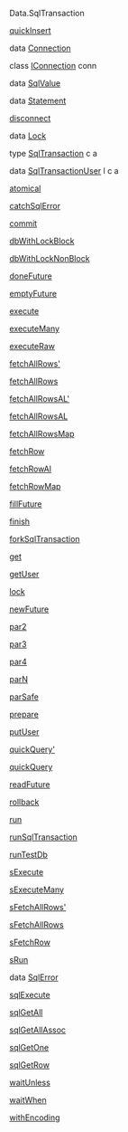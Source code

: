 Data.SqlTransaction

[quickInsert](Data-SqlTransaction.html#v:quickInsert)

data [Connection](Data-SqlTransaction.html#t:Connection)

class [IConnection](Data-SqlTransaction.html#t:IConnection) conn

data [SqlValue](Data-SqlTransaction.html#t:SqlValue)

data [Statement](Data-SqlTransaction.html#t:Statement)

[disconnect](Data-SqlTransaction.html#v:disconnect)

data [Lock](Data-SqlTransaction.html#t:Lock)

type [SqlTransaction](Data-SqlTransaction.html#t:SqlTransaction) c a

data [SqlTransactionUser](Data-SqlTransaction.html#t:SqlTransactionUser) l c a

[atomical](Data-SqlTransaction.html#v:atomical)

[catchSqlError](Data-SqlTransaction.html#v:catchSqlError)

[commit](Data-SqlTransaction.html#v:commit)

[dbWithLockBlock](Data-SqlTransaction.html#v:dbWithLockBlock)

[dbWithLockNonBlock](Data-SqlTransaction.html#v:dbWithLockNonBlock)

[doneFuture](Data-SqlTransaction.html#v:doneFuture)

[emptyFuture](Data-SqlTransaction.html#v:emptyFuture)

[execute](Data-SqlTransaction.html#v:execute)

[executeMany](Data-SqlTransaction.html#v:executeMany)

[executeRaw](Data-SqlTransaction.html#v:executeRaw)

[fetchAllRows'](Data-SqlTransaction.html#v:fetchAllRows-39-)

[fetchAllRows](Data-SqlTransaction.html#v:fetchAllRows)

[fetchAllRowsAL'](Data-SqlTransaction.html#v:fetchAllRowsAL-39-)

[fetchAllRowsAL](Data-SqlTransaction.html#v:fetchAllRowsAL)

[fetchAllRowsMap](Data-SqlTransaction.html#v:fetchAllRowsMap)

[fetchRow](Data-SqlTransaction.html#v:fetchRow)

[fetchRowAl](Data-SqlTransaction.html#v:fetchRowAl)

[fetchRowMap](Data-SqlTransaction.html#v:fetchRowMap)

[fillFuture](Data-SqlTransaction.html#v:fillFuture)

[finish](Data-SqlTransaction.html#v:finish)

[forkSqlTransaction](Data-SqlTransaction.html#v:forkSqlTransaction)

[get](Data-SqlTransaction.html#v:get)

[getUser](Data-SqlTransaction.html#v:getUser)

[lock](Data-SqlTransaction.html#v:lock)

[newFuture](Data-SqlTransaction.html#v:newFuture)

[par2](Data-SqlTransaction.html#v:par2)

[par3](Data-SqlTransaction.html#v:par3)

[par4](Data-SqlTransaction.html#v:par4)

[parN](Data-SqlTransaction.html#v:parN)

[parSafe](Data-SqlTransaction.html#v:parSafe)

[prepare](Data-SqlTransaction.html#v:prepare)

[putUser](Data-SqlTransaction.html#v:putUser)

[quickQuery'](Data-SqlTransaction.html#v:quickQuery-39-)

[quickQuery](Data-SqlTransaction.html#v:quickQuery)

[readFuture](Data-SqlTransaction.html#v:readFuture)

[rollback](Data-SqlTransaction.html#v:rollback)

[run](Data-SqlTransaction.html#v:run)

[runSqlTransaction](Data-SqlTransaction.html#v:runSqlTransaction)

[runTestDb](Data-SqlTransaction.html#v:runTestDb)

[sExecute](Data-SqlTransaction.html#v:sExecute)

[sExecuteMany](Data-SqlTransaction.html#v:sExecuteMany)

[sFetchAllRows'](Data-SqlTransaction.html#v:sFetchAllRows-39-)

[sFetchAllRows](Data-SqlTransaction.html#v:sFetchAllRows)

[sFetchRow](Data-SqlTransaction.html#v:sFetchRow)

[sRun](Data-SqlTransaction.html#v:sRun)

data [SqlError](Data-SqlTransaction.html#t:SqlError)

[sqlExecute](Data-SqlTransaction.html#v:sqlExecute)

[sqlGetAll](Data-SqlTransaction.html#v:sqlGetAll)

[sqlGetAllAssoc](Data-SqlTransaction.html#v:sqlGetAllAssoc)

[sqlGetOne](Data-SqlTransaction.html#v:sqlGetOne)

[sqlGetRow](Data-SqlTransaction.html#v:sqlGetRow)

[waitUnless](Data-SqlTransaction.html#v:waitUnless)

[waitWhen](Data-SqlTransaction.html#v:waitWhen)

[withEncoding](Data-SqlTransaction.html#v:withEncoding)
